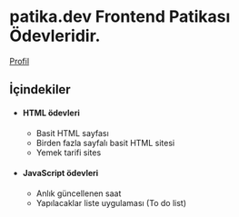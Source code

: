 # patika.dev Frontend Patikası Ödevleridir.


[Profil](https://app.patika.dev/oguzhaniptes)

## İçindekiler


   * #### HTML ödevleri
        - Basit HTML sayfası
        - Birden fazla sayfalı basit HTML sitesi
        - Yemek tarifi sites

   *  #### JavaScript ödevleri
        - Anlık güncellenen saat
        - Yapılacaklar liste uygulaması (To do list)